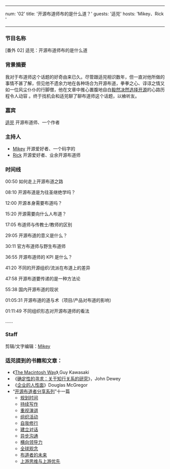 
---
num: '02'
title: '开源布道师布的是什么道？'
guests: '适兕'
hosts: 'Mikey、Rick '

---

### 节目名称

[番外 02] 适兕：开源布道师布的是什么道

### 背景摘要

我对于布道师这个话题的好奇由来已久。尽管跟适兕相识数年，但一直对他所做的事情不甚了解，但见他不遗余力地在各种场合为开源布道，拳拳之心、谆谆之情又如一位风尘仆仆的行脚僧，他在文章中推心置腹地自白[毅然决然选择开源](https://opensourceway.community/posts/the_way_of_open_source/kuosi-need-answer-questions/)的心路历程令人动容 。终于找机会和适兕聊了聊布道师这个话题，以飨听友。

### 嘉宾

[适兕](https://github.com/lijiangsheng1) 开源布道师、一个作者

### 主持人

- [Mikey](https://github.com/MikeyWei) 开源爱好者、一个码字的
- [Rick](https://github.com/linuxsuren) 开源爱好者、业余开源布道师


### 时间线

00:50 如何走上开源布道之路

08:10 开源布道是为往圣继绝学吗？

12:00 开源本身需要布道吗？

15:20 开源需要向什么人布道？

17:05 布道师与传教士/教师的区别

29:05 开源布道的意义是什么？

30:11 官方布道师与野生布道师

36:55 开源布道师的 KPI 是什么？

41:20 不同的开源组织/流派在布道上的差异

47:58 开源布道要传递的是一种方法论

55:38 国内开源布道的现状

01:05:31 开源布道的道与术（项目/产品对布道的影响）

01:11:49 不同组织形态对开源布道师的看法

……

### Staff

剪辑/文字编辑：[Mikey](https://github.com/MikeyWei)

### 适兕提到的书籍和文章：
 - 《[The Macintosh Way](https://book.douban.com/subject/2061193/)》,Guy Kawasaki
 - 《[确定性的寻求：关于知行关系的研究](https://book.douban.com/subject/33445307/)》，John Dewey
 - 《[企业的人性面](https://book.douban.com/subject/3024168/)》Douglas McGregor
 - “[开源布道者分享系列](https://opensourceway.community)”十一篇
   - [规划时间](https://opensourceway.community/posts/lfapac-evangelist-sharing/how-to-steal-time-from-your-boss/)
   - [持续写作](https://opensourceway.community/posts/lfapac-evangelist-sharing/how-to-write-article-for-advocate-os/)
   - [重视演讲](https://opensourceway.community/posts/lfapac-evangelist-sharing/why-we-need-speech-all-the-time/)
   - [组织活动](https://opensourceway.community/posts/lfapac-evangelist-sharing/we-need-make-event-happening/)
   - [自我修行](https://opensourceway.community/posts/lfapac-evangelist-sharing/advocate-how-to-learning-by-yourself/)
   - [建立对话](https://opensourceway.community/posts/lfapac-evangelist-sharing/advocate-how-to-build-conversation-with-peer/)
   - [异步沟通](https://opensourceway.community/posts/lfapac-evangelist-sharing/async-in-the-open-source-community/)
   - [横向领导力](https://opensourceway.community/posts/lfapac-evangelist-sharing/how-to-lead-when-you-are-not-in-charge/)
   - [全球观念](https://opensourceway.community/posts/lfapac-evangelist-sharing/how-to-shape-global-idea-in-os-world/)
   - [布道者的未来](https://opensourceway.community/posts/lfapac-evangelist-sharing/what-the-future-of-open-source-advocate/)
   - [上游思维与上游优先](https://opensourceway.community/posts/lfapac-evangelist-sharing/upstream-first-and-be-upstream-in-os/)
